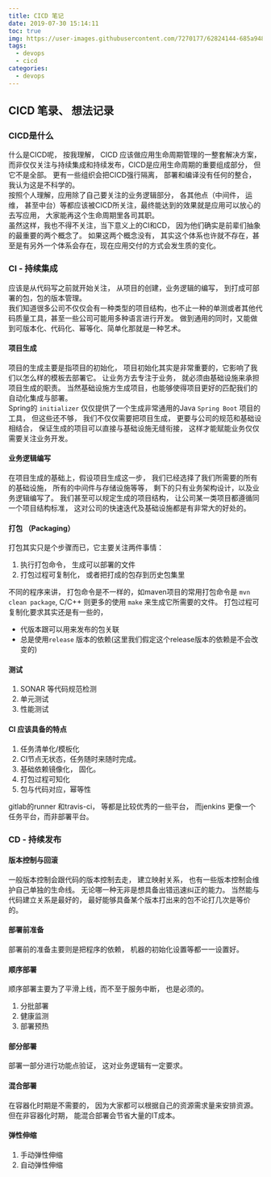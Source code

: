 ```yaml
---
title: CICD 笔记
date: 2019-07-30 15:14:11
toc: true
img: https://user-images.githubusercontent.com/7270177/62824144-685a9480-bbcc-11e9-9b8c-7052affc5b9f.png
tags:
  - devops
  - cicd
categories:
  - devops
---
```


## CICD 笔录、 想法记录

### CICD是什么
什么是CICD呢， 按我理解， CICD 应该做应用生命周期管理的一整套解决方案， 而非仅仅关注与持续集成和持续发布，CICD是应用生命周期的重要组成部分， 但它不是全部。
更有一些组织会把CICD强行隔离， 部署和编译没有任何的整合， 我认为这是不科学的。  
按照个人理解，应用除了自己要关注的业务逻辑部分， 各其他点（中间件， 运维， 甚至中台）等都应该被CICD所关注，最终能达到的效果就是应用可以放心的去写应用， 大家能再这个生命周期里各司其职。  
虽然这样，我也不得不关注，当下意义上的CI和CD， 因为他们确实是前辈们抽象的最重要的两个概念了。 如果这两个概念没有， 其实这个体系也许就不存在，甚至是有另外一个体系会存在，现在应用交付的方式会发生质的变化。

### CI - 持续集成
应该是从代码写之前就开始关注， 从项目的创建，业务逻辑的编写， 到打成可部署的包，包的版本管理。  
我们知道很多公司不仅仅会有一种类型的项目结构，也不止一种的单测或者其他代码质量工具，甚至一些公司可能用多种语言进行开发。 做到通用的同时，又能做到可版本化、代码化、幂等化、简单化那就是一种艺术。


####  项目生成
项目的生成主要是指项目的初始化， 项目初始化其实是非常重要的，它影响了我们以怎么样的模板去部署它。 让业务方去专注于业务， 就必须由基础设施来承担项目生成的职责。
当然基础设施方生成项目，也能够使得项目更好的匹配我们的自动化集成与部署。  
Spring的 `initializer` 仅仅提供了一个生成非常通用的Java `Spring Boot` 项目的工具， 但这些还不够， 我们不仅仅需要把项目生成， 更要与公司的规范和基础设相结合， 保证生成的项目可以直接与基础设施无缝衔接， 这样才能赋能业务仅仅需要关注业务开发。

#### 业务逻辑编写
在项目生成的基础上，假设项目生成这一步， 我们已经选择了我们所需要的所有的基础设施， 所有的中间件与存储设施等等， 剩下的只有业务架构设计，以及业务逻辑编写了。
我们甚至可以规定生成的项目结构， 让公司某一类项目都遵循同一个项目结构标准， 这对公司的快速迭代及基础设施都是有非常大的好处的。


#### 打包 （Packaging）

打包其实只是个步骤而已，它主要关注两件事情：  

1. 执行打包命令， 生成可以部署的文件
2. 打包过程可复制化， 或者把打成的包存到历史包集里

不同的程序来讲， 打包命令是不一样的，如maven项目的常用打包命令是 `mvn clean package`, C/C++ 则更多的使用 `make` 来生成它所需要的文件。
打包过程可复制化要求其实还是有一些的， 
- 代版本跟可以用来发布的包关联
- 总是使用`release` 版本的依赖(这里我们假定这个release版本的依赖是不会改变的)


#### 测试
1. SONAR 等代码规范检测
2. 单元测试
3. 性能测试


#### CI 应该具备的特点
1. 任务清单化/模板化
2. CI节点无状态，任务随时来随时完成。
3. 基础依赖镜像化， 固化。
4. 打包过程可知化
5. 包与代码对应，幂等性

gitlab的runner 和travis-ci， 等都是比较优秀的一些平台， 而jenkins 更像一个任务平台，而非部署平台。

### CD - 持续发布

#### 版本控制与回滚
一般版本控制会跟代码的版本控制去走， 建立映射关系， 也有一些版本控制会维护自己单独的生命线。
无论哪一种无非是想具备出错迅速纠正的能力。 当然能与代码建立关系是最好的， 最好能够具备某个版本打出来的包不论打几次是等价的。

#### 部署前准备
部署前的准备主要则是把程序的依赖， 机器的初始化设置等都一一设置好。

#### 顺序部署
顺序部署主要为了平滑上线，而不至于服务中断， 也是必须的。

1. 分批部署
2. 健康监测
3. 部署预热


#### 部分部署
部署一部分进行功能点验证， 这对业务逻辑有一定要求。

#### 混合部署
在容器化时期是不需要的， 因为大家都可以根据自己的资源需求量来安排资源。
但在非容器化时期， 能混合部署会节省大量的IT成本。

#### 弹性伸缩
1. 手动弹性伸缩
2. 自动弹性伸缩
